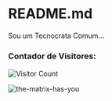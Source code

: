 # README.md

Sou um Tecnocrata Comum...

##### <h3> Contador de Visitores: </h3>
![Visitor Count](https://profile-counter.glitch.me/carlinhoshk/count.svg)

![the-matrix-has-you](https://user-images.githubusercontent.com/40872405/153966396-a373f490-6f47-499d-8955-46a5d86752bb.gif)






